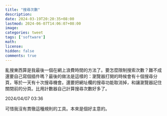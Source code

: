 ```yaml
---
title: "搜尋次數"
description: 
date: 2024-03-19T20:20:35+08:00
lastmod: 2024-06-07T14:06:07+08:00
image: 
categories: tweet
tags: ['software']
math: 
license: 
hidden: false
comments: true
---
```


亂搜東西算是我最後一個在網上浪費時間的方法了。要怎麼限制搜索次數？難不成還要自己寫個插件嗎？最後的做法是這樣的：瀏覽器打開的時候會有十個搜尋分頁，等於一天有十次搜尋機會。還要把網址欄的搜尋功能取消掉，和讓瀏覽器記住關閉前的分頁。比用計數器自己計算搜尋次數好多了。

2024/04/07 03:36

可惜我沒有貫徹這種規則的工具。本來是個好主意的。


